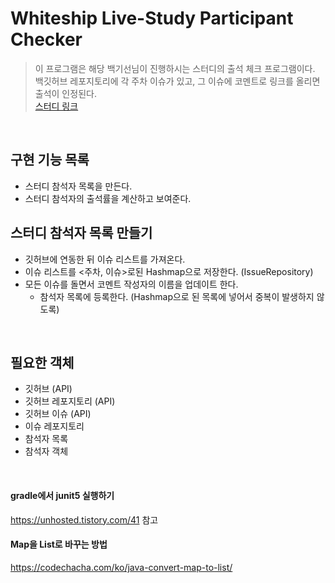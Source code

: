 # Whiteship Live-Study Participant Checker
> 이 프로그램은 해당 백기선님이 진행하시는 스터디의 출석 체크 프로그램이다.   
> 백깃허브 레포지토리에 각 주차 이슈가 있고, 그 이슈에 코멘트로 링크를 올리면 출석이 인정된다.  
> [스터디 링크](https://github.com/whiteship/live-study)

<br>

## 구현 기능 목록
- 스터디 참석자 목록을 만든다.
- 스터디 참석자의 출석률을 계산하고 보여준다. 

## 스터디 참석자 목록 만들기
- 깃허브에 연동한 뒤 이슈 리스트를 가져온다.
- 이슈 리스트를 <주차, 이슈>로된 Hashmap으로 저장한다. (IssueRepository)
- 모든 이슈를 돌면서 코멘트 작성자의 이름을 업데이트 한다.
    - 참석자 목록에 등록한다. (Hashmap으로 된 목록에 넣어서 중복이 발생하지 않도록)

<br>

## 필요한 객체
- 깃허브 (API)
- 깃허브 레포지토리 (API)
- 깃허브 이슈 (API)
- 이슈 레포지토리
- 참석자 목록
- 참석자 객체

<br>

#### gradle에서 junit5 실행하기
https://unhosted.tistory.com/41 참고

#### Map을 List로 바꾸는 방법
https://codechacha.com/ko/java-convert-map-to-list/
